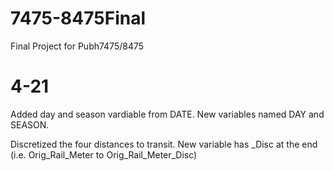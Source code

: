 # 7475-8475Final
Final Project for Pubh7475/8475


# 4-21

Added day and season vardiable from DATE. New variables named DAY and SEASON. 

Discretized the four distances to transit. New variable has _Disc at the end (i.e. Orig_Rail_Meter to Orig_Rail_Meter_Disc)
